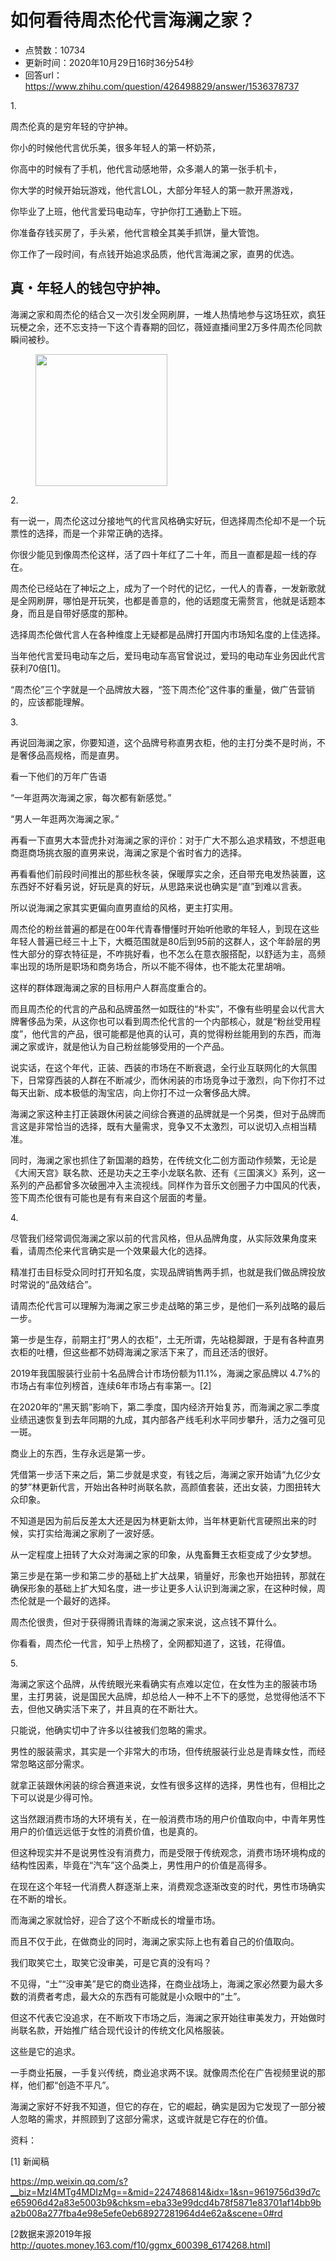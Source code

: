 # 如何看待周杰伦代言海澜之家？
- 点赞数：10734
- 更新时间：2020年10月29日16时36分54秒
- 回答url：https://www.zhihu.com/question/426498829/answer/1536378737
<body>
 <p data-pid="AArnDdu2">1.</p>
 <p data-pid="4JVAQsBG">周杰伦真的是穷年轻的守护神。</p>
 <p data-pid="beljJIWz">你小的时候他代言优乐美，很多年轻人的第一杯奶茶，</p>
 <p data-pid="Hsx8Jtc1">你高中的时候有了手机，他代言动感地带，众多潮人的第一张手机卡，</p>
 <p data-pid="BliVxAmB">你大学的时候开始玩游戏，他代言LOL，大部分年轻人的第一款开黑游戏，</p>
 <p data-pid="mF3BRakS">你毕业了上班，他代言爱玛电动车，守护你打工通勤上下班。</p>
 <p data-pid="1dtbHmPr">你准备存钱买房了，手头紧，他代言粮全其美手抓饼，量大管饱。</p>
 <p data-pid="AZs57l6N">你工作了一段时间，有点钱开始追求品质，他代言海澜之家，直男的优选。</p>
 <h2>真・年轻人的钱包守护神。</h2>
 <p data-pid="NejY1fN1">海澜之家和周杰伦的结合又一次引发全网刷屏，一堆人热情地参与这场狂欢，疯狂玩梗之余，还不忘支持一下这个青春期的回忆，薇娅直播间里2万多件周杰伦同款瞬间被秒。</p>
 <figure data-size="normal">
  <img src="https://picx.zhimg.com/50/v2-e14cfabe0113db1c846c049d715c433d_720w.jpg?source=1940ef5c" data-caption="" data-size="normal" data-rawwidth="211" data-rawheight="456" data-original-token="v2-e14cfabe0113db1c846c049d715c433d" data-default-watermark-src="https://picx.zhimg.com/50/v2-7d66073fc1222deb9f20dd442df0cd71_720w.jpg?source=1940ef5c" class="content_image" width="211">
 </figure>
 <p data-pid="oGA5cr-a">2.</p>
 <p data-pid="Iw84Af1p">有一说一，周杰伦这过分接地气的代言风格确实好玩，但选择周杰伦却不是一个玩票性的选择，而是一个非常正确的选择。</p>
 <p data-pid="CkbxESJ8">你很少能见到像周杰伦这样，活了四十年红了二十年，而且一直都是超一线的存在。</p>
 <p data-pid="UYmprr4X">周杰伦已经站在了神坛之上，成为了一个时代的记忆，一代人的青春，一发新歌就是全网刷屏，哪怕是开玩笑，也都是善意的，他的话题度无需赘言，他就是话题本身，而且是自带好感度的那种。</p>
 <p data-pid="PpTnAA-r">选择周杰伦做代言人在各种维度上无疑都是品牌打开国内市场知名度的上佳选择。</p>
 <p data-pid="ZI5QxAW8">当年他代言爱玛电动车之后，爱玛电动车高官曾说过，爱玛的电动车业务因此代言获利70倍[1]。</p>
 <p data-pid="9CVwH1xs">“周杰伦”三个字就是一个品牌放大器，“签下周杰伦”这件事的重量，做广告营销的，应该都能理解。</p>
 <p data-pid="gRUXy88d">3.</p>
 <p data-pid="VKZZI0VN">再说回海澜之家，你要知道，这个品牌号称直男衣柜，他的主打分类不是时尚，不是奢侈品高规格，而是直男。</p>
 <p data-pid="KIg3AroH">看一下他们的万年广告语</p>
 <p data-pid="3yB0ArHU">“一年逛两次海澜之家，每次都有新感觉。”</p>
 <p data-pid="g8hE330t">“男人一年逛两次海澜之家。”</p>
 <p data-pid="WhrRi5Of">再看一下直男大本营虎扑对海澜之家的评价：对于广大不那么追求精致，不想逛电商逛商场挑衣服的直男来说，海澜之家是个省时省力的选择。</p>
 <p data-pid="aRtW-PLg">再看看他们前段时间推出的那些秋冬装，保暖厚实之余，还自带充电发热装置，这东西好不好看另说，好玩是真的好玩，从思路来说也确实是“直”到难以言表。</p>
 <p data-pid="JJmvuTTT">所以说海澜之家其实更偏向直男直给的风格，更主打实用。</p>
 <p data-pid="HVtBsBpc">周杰伦的粉丝普遍的都是在00年代青春懵懂时开始听他歌的年轻人，到现在这些年轻人普遍已经三十上下，大概范围就是80后到95前的这群人，这个年龄层的男性大部分的穿衣特征是，不咋挑好看，也不怎么在意衣服搭配，以舒适为主，高频率出现的场所是职场和商务场合，所以不能不得体，也不能太花里胡哨。</p>
 <p data-pid="GsJwE3bc">这样的群体跟海澜之家的目标用户人群高度重合的。</p>
 <p data-pid="2UbFgkjT">而且周杰伦的代言的产品和品牌虽然一如既往的“朴实”，不像有些明星会以代言大牌奢侈品为荣，从这你也可以看到周杰伦代言的一个内部核心，就是“粉丝受用程度”，他代言的产品，很可能都是他真的认可，真的觉得粉丝能用到的东西，而海澜之家或许，就是他认为自己粉丝能够受用的一个产品。</p>
 <p data-pid="FpHsnT86">说实话，在这个年代，正装、西装的市场在不断衰退，全行业互联网化的大氛围下，日常穿西装的人群在不断减少，而休闲装的市场竞争过于激烈，向下你打不过每天出新、成本极低的淘宝店，向上你打不过一众奢侈品大牌。</p>
 <p data-pid="BDhppXDt">海澜之家这种主打正装跟休闲装之间综合赛道的品牌就是一个另类，但对于品牌而言这是非常恰当的选择，既有大量需求，竞争又不太激烈，可以说切入点相当精准。</p>
 <p data-pid="tE4_KuXg">同时，海澜之家也抓住了新国潮的趋势，在传统文化二创方面动作频繁，无论是《大闹天宫》联名款、还是功夫之王李小龙联名款、还有《三国演义》系列，这一系列的产品都曾多次破圈冲入主流视线。同样作为音乐文创圈子力中国风的代表，签下周杰伦很有可能也是有有来自这个层面的考量。</p>
 <p data-pid="ANWfSHZg">4.</p>
 <p data-pid="p5ge_2bU">尽管我们经常调侃海澜之家以前的代言风格，但从品牌角度，从实际效果角度来看，请周杰伦来代言确实是一个效果最大化的选择。</p>
 <p data-pid="CJHeesgl">精准打击目标受众同时打开知名度，实现品牌销售两手抓，也就是我们做品牌投放时常说的“品效结合”。</p>
 <p data-pid="a8HGdEUG">请周杰伦代言可以理解为海澜之家三步走战略的第三步，是他们一系列战略的最后一步。</p>
 <p data-pid="GEzV7pA8">第一步是生存，前期主打“男人的衣柜”，土无所谓，先站稳脚跟，于是有各种直男衣柜的吐槽，但这些都不妨碍海澜之家活下来了，而且还活的很好。</p>
 <p data-pid="B-7QvUxG">2019年我国服装行业前十名品牌合计市场份额为11.1%，海澜之家品牌以 4.7%的市场占有率位列榜首，连续6年市场占有率第一。[2]</p>
 <p data-pid="R6eQaLbM">在2020年的“黑天鹅”影响下，第二季度，国内经济开始复苏，而海澜之家二季度业绩迅速恢复到去年同期的九成，其内部各产线毛利水平同步攀升，活力之强可见一斑。</p>
 <p data-pid="vhFXXkl2">商业上的东西，生存永远是第一步。</p>
 <p data-pid="w6C1THSL">凭借第一步活下来之后，第二步就是求变，有钱之后，海澜之家开始请“九亿少女的梦”林更新代言，开始出各种时尚联名款，高颜值套装，还出女装，力图扭转大众印象。</p>
 <p data-pid="SfDzptDk">不知道是因为前后反差太大还是因为林更新太帅，当年林更新代言硬照出来的时候，实打实给海澜之家刷了一波好感。</p>
 <p data-pid="l6kP0nPJ">从一定程度上扭转了大众对海澜之家的印象，从鬼畜舞王衣柜变成了少女梦想。</p>
 <p data-pid="q9MTcs48">第三步是在第一步和第二步的基础上扩大战果，销量好，形象也开始扭转，那就在确保形象的基础上扩大知名度，进一步让更多人认识到海澜之家，在这种时候，周杰伦就是一个最好的选择。</p>
 <p data-pid="U7eJZnCe">周杰伦很贵，但对于获得腾讯青睐的海澜之家来说，这点钱不算什么。</p>
 <p data-pid="clfFwbxW">你看看，周杰伦一代言，知乎上热榜了，全网都知道了，这钱，花得值。</p>
 <p data-pid="diQ131cj">5.</p>
 <p data-pid="r8Xr_B7p">海澜之家这个品牌，从传统眼光来看确实有点难以定位，在女性为主的服装市场里，主打男装，说是国民大品牌，却总给人一种不上不下的感觉，总觉得他活不下去，但他又确实活下来了，并且真的在不断壮大。</p>
 <p data-pid="OpJCs8W3">只能说，他确实切中了许多以往被我们忽略的需求。</p>
 <p data-pid="j1I0cIA3">男性的服装需求，其实是一个非常大的市场，但传统服装行业总是青睐女性，而经常忽略这部分需求。</p>
 <p data-pid="urCbIi7d">就拿正装跟休闲装的综合赛道来说，女性有很多这样的选择，男性也有，但相比之下可以说是少得可怜。</p>
 <p data-pid="2kt5w9jj">这当然跟消费市场的大环境有关，在一般消费市场的用户价值取向中，中青年男性用户的价值远远低于女性的消费价值，也是真的。</p>
 <p data-pid="gTvpgKoS">但这种现实并不是说男性没有消费力，而是受限于传统观念，消费市场环境构成的结构性因素，毕竟在“汽车”这个品类上，男性用户的价值是高得多。</p>
 <p data-pid="oy7dMHbK">在现在这个年轻一代消费人群逐渐上来，消费观念逐渐改变的时代，男性市场确实在不断的增长。</p>
 <p data-pid="oroGnqAZ">而海澜之家就恰好，迎合了这个不断成长的增量市场。</p>
 <p data-pid="l0ZH9HG0">而且不仅于此，在做商业的同时，海澜之家实际上也有着自己的价值取向。</p>
 <p data-pid="QVRnJeHZ">我们取笑它土，取笑它没审美，可是它真的没有吗？</p>
 <p data-pid="gtT5spTM">不见得，“土”“没审美”是它的商业选择，在商业战场上，海澜之家必然要为最大多数的消费者考虑，最大众的东西有可能就是小众眼中的“土”。</p>
 <p data-pid="Y1PevvQ-">但这不代表它没追求，在不断攻下市场之后，海澜之家开始往审美发力，开始做时尚联名款，开始推广结合现代设计的传统文化风格服装。</p>
 <p data-pid="ep8hlMry">这些是它的追求。</p>
 <p data-pid="QzybgFDE">一手商业拓展，一手复兴传统，商业追求两不误。就像周杰伦在广告视频里说的那样，他们都“创造不平凡”。</p>
 <p data-pid="yyJcSsDu">海澜之家好不好我不知道，但它的存在，它的崛起，确实是因为它发现了一部分被人忽略的需求，并照顾到了这部分需求，这或许就是它存在的价值。</p>
 <p data-pid="rcUMJXFc">资料：</p>
 <p data-pid="rdtM38bg">[1] 新闻稿</p>
 <p data-pid="sOBH8VBj"><u><a href="https://link.zhihu.com/?target=https%3A//mp.weixin.qq.com/s%3F__biz%3DMzI4MTg4MDIzMg%3D%3D%26mid%3D2247486814%26idx%3D1%26sn%3D9619756d39d7ce65906d42a83e5003b9%26chksm%3Deba33e99dcd4b78f5871e83701af14bb9ba2b008a277fba4e98e5efe0eb68927281964d4e62a%26scene%3D0%23rd" class=" external" target="_blank" rel="nofollow noreferrer"><span class="invisible">https://</span><span class="visible">mp.weixin.qq.com/s?</span><span class="invisible">__biz=MzI4MTg4MDIzMg==&amp;mid=2247486814&amp;idx=1&amp;sn=9619756d39d7ce65906d42a83e5003b9&amp;chksm=eba33e99dcd4b78f5871e83701af14bb9ba2b008a277fba4e98e5efe0eb68927281964d4e62a&amp;scene=0#rd</span><span class="ellipsis"></span></a></u></p>
 <p data-pid="-jW2BQ7-">[2数据来源2019年报<a href="https://link.zhihu.com/?target=http%3A//quotes.money.163.com/f10/ggmx_600398_6174268.html" class=" external" target="_blank" rel="nofollow noreferrer"><span class="invisible">http://</span><span class="visible">quotes.money.163.com/f1</span><span class="invisible">0/ggmx_600398_6174268.html</span><span class="ellipsis"></span></a>]</p>
</body>